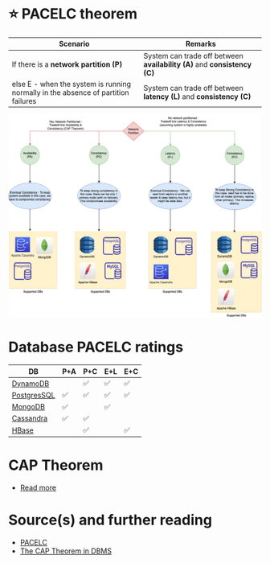 # :star: PACELC theorem

| Scenario                                                                          | Remarks                                                                   |
|-----------------------------------------------------------------------------------|---------------------------------------------------------------------------|
| If there is a **network partition (P)**                                           | System can trade off between **availability (A)** and **consistency (C)** |
| else E - when the system is running normally in the absence of partition failures | System can trade off between **latency (L)** and **consistency (C)**      |

![img.png](PACELC_Diagram.drawio.png)

# Database PACELC ratings

| DB                                                                          | P+A                | P+C                | E+L                | E+C                |
|-----------------------------------------------------------------------------|--------------------|--------------------|--------------------|--------------------|
| [DynamoDB](../../2_AWS/1_DatabaseServices/AmazonDynamoDB/Readme.md) |                    | :white_check_mark: | :white_check_mark: | :white_check_mark: |
| [PostgresSQL](../7_SQL-Databases/Readme.md)                                 | :white_check_mark: | :white_check_mark: | :white_check_mark: | :white_check_mark: |
| [MongoDB](../10_Document-Databases/MongoAtlas/Readme.md)                                 | :white_check_mark: |                    | :white_check_mark: |                    |
| [Cassandra](../11_WideColumn-Databases/ApacheCasandra.md)                   | :white_check_mark: | :white_check_mark: |                    |                    |
| [HBase](../11_WideColumn-Databases/ApacheHBase.md)                          |                    | :white_check_mark: |                    | :white_check_mark: |

# CAP Theorem
- [Read more](CAPTheorem.md)

# Source(s) and further reading
- [PACELC](https://en.wikipedia.org/wiki/PACELC_theorem)
- [The CAP Theorem in DBMS](https://www.geeksforgeeks.org/the-cap-theorem-in-dbms/)
